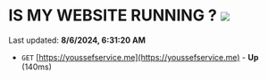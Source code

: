 # IS MY WEBSITE RUNNING ? [![](https://img.shields.io/static/v1?label=Sponsor&message=%E2%9D%A4&logo=GitHub&color=%23fe8e86)](https://github.com/sponsors/Youssef-Lehmam)

Last updated: **8/6/2024, 6:31:20 AM**

- `GET` [https://youssefservice.me](https://youssefservice.me) - **Up** (140ms)
